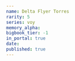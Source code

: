 ```yaml
---
name: Delta Flyer Torres
rarity: 5
series: voy
memory_alpha:
bigbook_tier: -1
in_portal: true
date:
published: true
---
```



